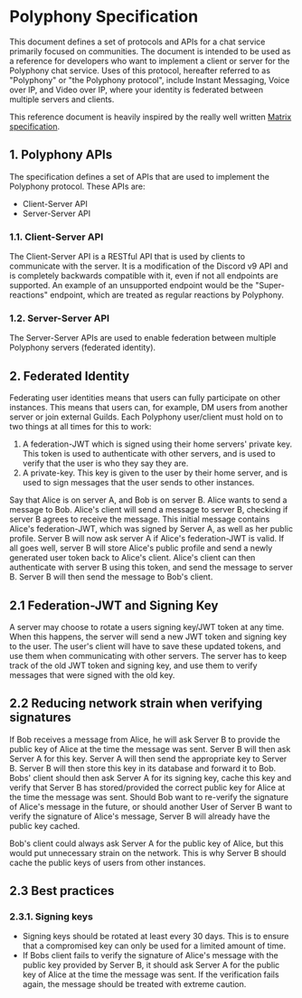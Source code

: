 # Polyphony Specification

This document defines a set of protocols and APIs for a chat service primarily focused on communities. The document is intended to be used as a reference for developers who want to implement a client or server for the Polyphony chat service. Uses of this protocol, hereafter referred to as "Polyphony" or "the Polyphony protocol", include Instant Messaging, Voice over IP, and Video over IP, where your identity is federated between multiple servers and clients.

This reference document is heavily inspired by the really well written [Matrix specification](https://spec.matrix.org/latest).

## 1. Polyphony APIs

The specification defines a set of APIs that are used to implement the Polyphony protocol. These APIs are:
- Client-Server API
- Server-Server API

### 1.1. Client-Server API

The Client-Server API is a RESTful API that is used by clients to communicate with the server. It is a modification of the Discord v9 API and is completely backwards compatible with it, even if not all endpoints are supported. An example of an unsupported endpoint would be the "Super-reactions" endpoint, which are treated as regular reactions by Polyphony.

### 1.2. Server-Server API

The Server-Server APIs are used to enable federation between multiple Polyphony servers (federated identity).

## 2. Federated Identity

Federating user identities means that users can fully participate on other instances. This means that users can, for example, DM users from another server or join external Guilds. Each Polyphony user/client must hold on to two things at all times for this to work:
1.  A federation-JWT which is signed using their home servers' private key. This token is used to authenticate with other servers, and is used to verify that the user is who they say they are.
2.  A private-key. This key is given to the user by their home server, and is used to sign messages that the user sends to other instances.

Say that Alice is on server A, and Bob is on server B. Alice wants to send a message to Bob. Alice's client will send a message to server B, checking if server B agrees to receive the message. This initial message contains Alice's federation-JWT, which was signed by Server A, as well as her public profile. Server B will now ask server A if Alice's federation-JWT is valid. If all goes well, server B will store Alice's public profile and send a newly generated user token back to Alice's client. Alice's client can then authenticate with server B using this token, and send the message to server B. Server B will then send the message to Bob's client.

## 2.1 Federation-JWT and Signing Key

A server may choose to rotate a users signing key/JWT token at any time. When this happens, the server will send a new JWT token and signing key to the user. The user's client will have to save these updated tokens, and use them when communicating with other servers. The server has to keep track of the old JWT token and signing key, and use them to verify messages that were signed with the old key.

## 2.2 Reducing network strain when verifying signatures

If Bob receives a message from Alice, he will ask Server B to provide the public key of Alice at the time the message was sent. Server B will then ask Server A for this key. Server A will then send the appropriate key to Server B. Server B will then store this key in its database and forward it to Bob. Bobs' client should then ask Server A for its signing key, cache this key and verify that Server B has stored/provided the correct public key for Alice at the time the message was sent. Should Bob want to re-verify the signature of Alice's message in the future, or should another User of Server B want to verify the signature of Alice's message, Server B will already have the public key cached.

Bob's client could always ask Server A for the public key of Alice, but this would put unnecessary strain on the network. This is why Server B should cache the public keys of users from other instances.

## 2.3 Best practices

### 2.3.1. Signing keys

- Signing keys should be rotated at least every 30 days. This is to ensure that a compromised key can only be used for a limited amount of time.
- If Bobs client fails to verify the signature of Alice's message with the public key provided by Server B, it should ask Server A for the public key of Alice at the time the message was sent. If the verification fails again, the message should be treated with extreme caution.

